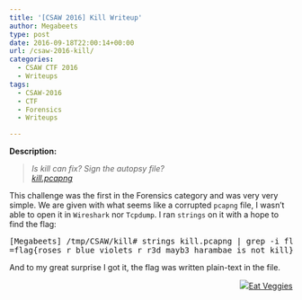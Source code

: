 ```yaml
---
title: '[CSAW 2016] Kill Writeup'
author: Megabeets
type: post
date: 2016-09-18T22:00:14+00:00
url: /csaw-2016-kill/
categories:
  - CSAW CTF 2016
  - Writeups
tags:
  - CSAW-2016
  - CTF
  - Forensics
  - Writeups

---
```

<div class="chal-body">
  <p>
    <strong>Description:</strong>
  </p>
  
  <blockquote>
    <p>
      <em>Is kill can fix? Sign the autopsy file?</em><br /> <em> <a class="chal-file" href="https://ctf.csaw.io/static/uploads/a23ef5ecca7f30b77f59f21dba413b07/kill.pcapng" target="_blank">kill.pcapng</a></em>
    </p>
  </blockquote>
</div>

This challenge was the first in the Forensics category and was very very simple. We are given with what seems like a corrupted `pcapng` file, I wasn&#8217;t able to open it in `Wireshark` nor `Tcpdump`. I ran `strings` on it with a hope to find the flag:

<pre class="lang:sh decode:true ">[Megabeets] /tmp/CSAW/kill# strings kill.pcapng | grep -i flag
=flag{roses_r_blue_violets_r_r3d_mayb3_harambae_is_not_kill}</pre>

And to my great surprise I got it, the flag was written plain-text in the file.

<div class="nf-post-footer">
  <p style="text-align: right">
    <a href="https://www.megabeets.net/about.html#vegan"><img src="../uploads/megabeets_inline_logo.png" />Eat Veggies</a>
  </p>
</div>